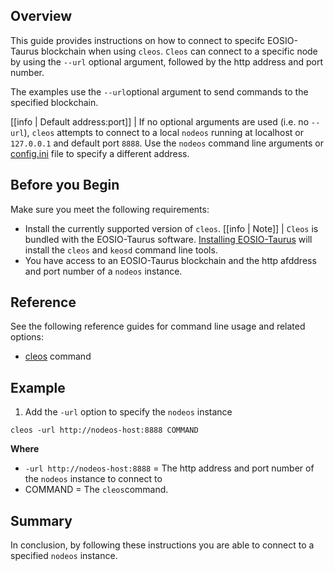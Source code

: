 ## Overview
This guide provides instructions on how to connect to specifc EOSIO-Taurus blockchain when using `cleos`. `Cleos` can connect to a specific node by using the `--url` optional argument, followed by the http address and port number.

The examples use the `--url`optional argument to send commands to the specified blockchain.   

[[info | Default address:port]]
| If no optional arguments are used (i.e. no `--url`), `cleos` attempts to connect to a local `nodeos` running at localhost or `127.0.0.1` and default port `8888`. Use the `nodeos` command line arguments or [config.ini](../../01_nodeos/02_usage/01_nodeos-configuration/#configini-location) file to specify a different address.

## Before you Begin
Make sure you meet the following requirements: 

* Install the currently supported version of `cleos`.
[[info | Note]]
| `Cleos` is bundled with the EOSIO-Taurus software. [Installing EOSIO-Taurus](../../00_install/index.md) will install the `cleos` and `keosd` command line tools.
* You have access to an EOSIO-Taurus blockchain and the http afddress and port number of a `nodeos` instance. 

## Reference
See the following reference guides for command line usage and related options:

* [cleos](../index.md) command

## Example

1. Add the `-url` option to specify the `nodeos` instance 

```shell
cleos -url http://nodeos-host:8888 COMMAND
```
**Where**
* `-url http://nodeos-host:8888` = The http address and port number of the `nodeos` instance to connect to
* COMMAND = The `cleos`command.

## Summary
In conclusion, by following these instructions you are able to connect to a specified `nodeos` instance. 

